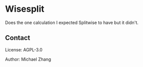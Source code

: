 # Wisesplit

Does the one calculation I expected Splitwise to have but it didn't.

## Contact

License: AGPL-3.0

Author: Michael Zhang
